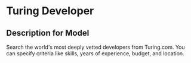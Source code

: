 # Turing Developer

## Description for Model

Search the world's most deeply vetted developers from Turing.com. You can specify criteria like skills, years of experience, budget, and location.

